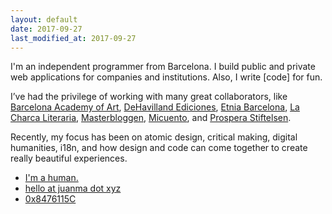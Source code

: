 ```yaml
---
layout: default
date: 2017-09-27
last_modified_at: 2017-09-27
---
```

I'm an independent programmer from Barcelona. I build public and private web applications for companies and institutions. Also, I write [code] for fun.

I’ve had the privilege of working with many great collaborators, like [Barcelona Academy of Art][1], [DeHavilland Ediciones][2], [Etnia Barcelona][3], [La Charca Literaria][4], [Masterbloggen][5], [Micuento][6], and [Prospera Stiftelsen][7].

Recently, my focus has been on atomic design, critical making, digital humanities, i18n, and how design and code can come together to create really beautiful experiences.

* [I'm a human.](humans.txt)
* [hello at juanma dot xyz](mailto:hello@juanma.xyz)
* [0x8476115C](https://pgp.mit.edu/pks/lookup?search=0x8476115C)

[1]: http://academyofartbarcelona.com
[2]: http://dehavilland.co
[3]: http://etniabarcelona.com
[4]: http://lacharcaliteraria.com
[5]: http://masterbloggen.no
[6]: http://micuento.com
[7]: http://prosperastiftelsen.no
